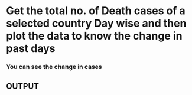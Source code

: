 # Get the total no. of Death cases of a selected country Day wise and then plot the data to know the change in past days


###  You can see the change in cases

## **OUTPUT**
